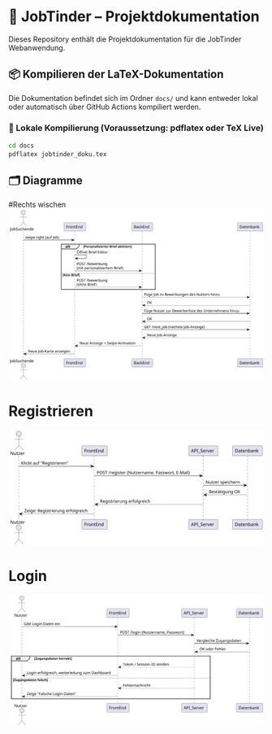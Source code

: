 # 📄 JobTinder – Projektdokumentation

Dieses Repository enthält die Projektdokumentation für die JobTinder Webanwendung.

## 📦 Kompilieren der LaTeX-Dokumentation

Die Dokumentation befindet sich im Ordner `docs/` und kann entweder lokal oder automatisch über GitHub Actions kompiliert werden.

### 🔧 Lokale Kompilierung (Voraussetzung: pdflatex oder TeX Live)

```bash
cd docs
pdflatex jobtinder_doku.tex
```

## 🗂️ Diagramme
#Rechts wischen
![Rechts wischen](diagrams/rendered/rechts_wischen.svg)

# Registrieren
![Registrieren](diagrams/rendered/registrieren.svg)

# Login
![Login](diagrams/rendered/login.svg)
